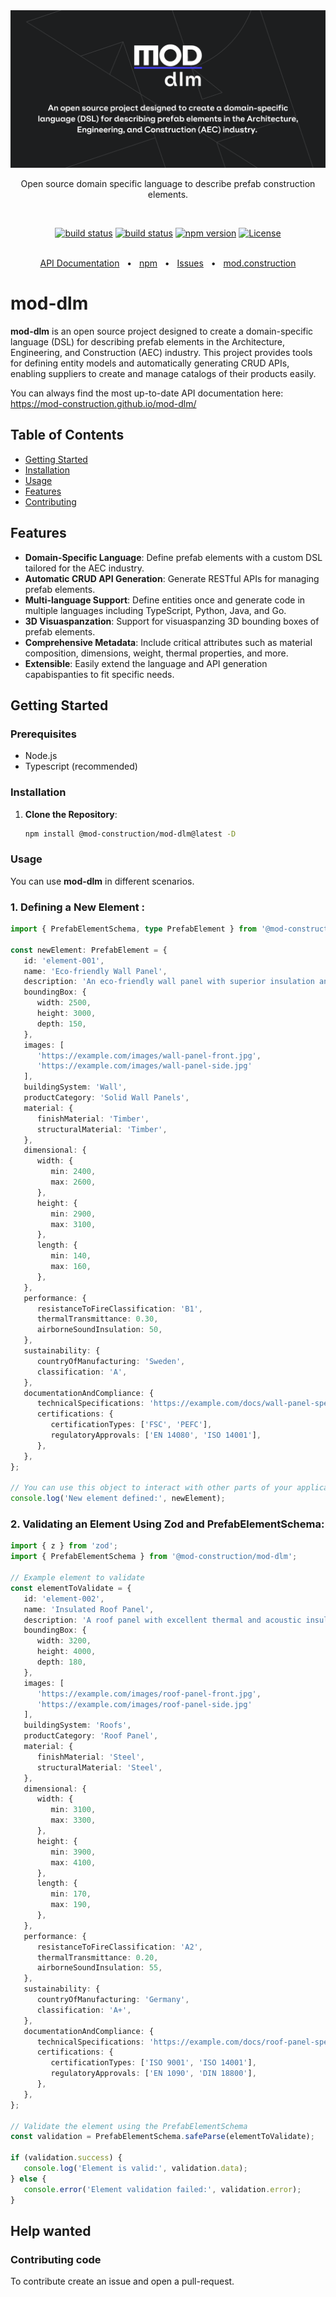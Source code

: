 <div align="center">
  <a href="https://mod.construction/" target="_blank">
<img src="assets/mod-dlm-title.png" alt="mod-dlm-logo"/>
  </a>

Open source domain specific language to describe prefab construction elements.

<br/>

[![build status](https://github.com/mod-construction/mod-dlm/actions/workflows/apidoc.yml/badge.svg)](https://github.com/mod-construction/mod-dlm/actions/workflows/apidoc.yml)
[![build status](https://github.com/mod-construction/mod-dlm/actions/workflows/publish.yml/badge.svg)](https://github.com/mod-construction/mod-dlm/actions/workflows/publish.yml)
[![npm version](https://img.shields.io/npm/v/@mod-construction/mod-dlm/latest)](https://www.npmjs.com/package/@mod-construction/mod-dlm)
[![License](https://img.shields.io/github/license/mod-construction/mod-dlm)](https://opensource.org/licenses/MIT)


<br/>
  <a href="https://mod-construction.github.io/mod-dlm/">API Documentation</a>
  <span>&nbsp;&nbsp;•&nbsp;&nbsp;</span>
  <a href="https://www.npmjs.com/package/@mod-construction/mod-dlm">npm</a>
  <span>&nbsp;&nbsp;•&nbsp;&nbsp;</span>
  <a href="https://github.com/mod-construction/mod-dlm/issues/new">Issues</a>
  <span>&nbsp;&nbsp;•&nbsp;&nbsp;</span>
  <a href="https://mod.construction">mod.construction</a>
  <br />

</div>


# mod-dlm

**mod-dlm** is an open source project designed to create a domain-specific language (DSL) for describing prefab elements in the Architecture, Engineering, and Construction (AEC) industry. This project provides tools for defining entity models and automatically generating CRUD APIs, enabling suppliers to create and manage catalogs of their products easily.

You can always find the most up-to-date API documentation here: https://mod-construction.github.io/mod-dlm/

## Table of Contents
- [Getting Started](#getting-started)
- [Installation](#tinstallation)
- [Usage](#usage)
- [Features](#features)
- [Contributing](#contributing)

## Features
- **Domain-Specific Language**: Define prefab elements with a custom DSL tailored for the AEC industry.
- **Automatic CRUD API Generation**: Generate RESTful APIs for managing prefab elements.
- **Multi-language Support**: Define entities once and generate code in multiple languages including TypeScript, Python, Java, and Go.
- **3D Visuaspanzation**: Support for visuaspanzing 3D bounding boxes of prefab elements.
- **Comprehensive Metadata**: Include critical attributes such as material composition, dimensions, weight, thermal properties, and more.
- **Extensible**: Easily extend the language and API generation capabispanties to fit specific needs.

## Getting Started

### Prerequisites
- Node.js
- Typescript (recommended)

### Installation
1. **Clone the Repository**:
   ```bash
   npm install @mod-construction/mod-dlm@latest -D
   ```

### Usage
You can use **mod-dlm** in different scenarios. 

### 1. Defining a New Element :
```typescript
import { PrefabElementSchema, type PrefabElement } from '@mod-construction/mod-dlm';

const newElement: PrefabElement = {
   id: 'element-001',
   name: 'Eco-friendly Wall Panel',
   description: 'An eco-friendly wall panel with superior insulation and sustainability features.',
   boundingBox: {
      width: 2500,
      height: 3000,
      depth: 150,
   },
   images: [
      'https://example.com/images/wall-panel-front.jpg',
      'https://example.com/images/wall-panel-side.jpg'
   ],
   buildingSystem: 'Wall',
   productCategory: 'Solid Wall Panels',
   material: {
      finishMaterial: 'Timber',
      structuralMaterial: 'Timber',
   },
   dimensional: {
      width: {
         min: 2400,
         max: 2600,
      },
      height: {
         min: 2900,
         max: 3100,
      },
      length: {
         min: 140,
         max: 160,
      },
   },
   performance: {
      resistanceToFireClassification: 'B1',
      thermalTransmittance: 0.30,
      airborneSoundInsulation: 50,
   },
   sustainability: {
      countryOfManufacturing: 'Sweden',
      classification: 'A',
   },
   documentationAndCompliance: {
      technicalSpecifications: 'https://example.com/docs/wall-panel-specs.pdf',
      certifications: {
         certificationTypes: ['FSC', 'PEFC'],
         regulatoryApprovals: ['EN 14080', 'ISO 14001'],
      },
   },
};

// You can use this object to interact with other parts of your application or library
console.log('New element defined:', newElement);
```

### 2. Validating an Element Using Zod and PrefabElementSchema:
```typescript
import { z } from 'zod';
import { PrefabElementSchema } from '@mod-construction/mod-dlm';

// Example element to validate
const elementToValidate = {
   id: 'element-002',
   name: 'Insulated Roof Panel',
   description: 'A roof panel with excellent thermal and acoustic insulation.',
   boundingBox: {
      width: 3200,
      height: 4000,
      depth: 180,
   },
   images: [
      'https://example.com/images/roof-panel-front.jpg',
      'https://example.com/images/roof-panel-side.jpg'
   ],
   buildingSystem: 'Roofs',
   productCategory: 'Roof Panel',
   material: {
      finishMaterial: 'Steel',
      structuralMaterial: 'Steel',
   },
   dimensional: {
      width: {
         min: 3100,
         max: 3300,
      },
      height: {
         min: 3900,
         max: 4100,
      },
      length: {
         min: 170,
         max: 190,
      },
   },
   performance: {
      resistanceToFireClassification: 'A2',
      thermalTransmittance: 0.20,
      airborneSoundInsulation: 55,
   },
   sustainability: {
      countryOfManufacturing: 'Germany',
      classification: 'A+',
   },
   documentationAndCompliance: {
      technicalSpecifications: 'https://example.com/docs/roof-panel-specs.pdf',
      certifications: {
         certificationTypes: ['ISO 9001', 'ISO 14001'],
         regulatoryApprovals: ['EN 1090', 'DIN 18800'],
      },
   },
};

// Validate the element using the PrefabElementSchema
const validation = PrefabElementSchema.safeParse(elementToValidate);

if (validation.success) {
   console.log('Element is valid:', validation.data);
} else {
   console.error('Element validation failed:', validation.error);
}
```

## Help wanted

### Contributing code

To contribute create an issue and open a pull-request.
